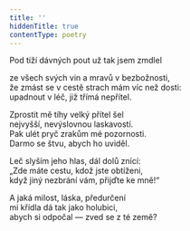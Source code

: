 ```yaml
---
title: ''
hiddenTitle: true
contentType: poetry
---
```


<section>

Pod tíží dávných pout už tak jsem zmdlel

ze všech svých vin a mravů v bezbožnosti,  
že zmást se v cestě strach mám víc než dosti:  
upadnout v léč, již třímá nepřítel.

</section>

<section>

Zprostit mě tíhy velký přítel šel  
nejvyšší, nevýslovnou laskavostí.  
Pak ulét pryč zrakům mé pozornosti.  
Darmo se štvu, abych ho uviděl.

</section>

<section>

Leč slyším jeho hlas, dál dolů znící:  
„Zde máte cestu, kdož jste obtíženi,  
když jiný nezbrání vám, přijďte ke mně!“

</section>

<section>

A jaká milost, láska, předurčení  
mi křídla dá tak jako holubici,  
abych si odpočal — zved se z té země?

</section>
